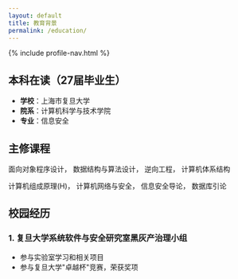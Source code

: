 ```yaml
---
layout: default
title: 教育背景
permalink: /education/
---
```


{% include profile-nav.html %}

## 本科在读（27届毕业生）
- **学校**：上海市复旦大学
- **院系**：计算机科学与技术学院
- **专业**：信息安全

## 主修课程
面向对象程序设计，  数据结构与算法设计，  逆向工程，  计算机体系结构 

计算机组成原理(H)，  计算机网络与安全，  信息安全导论，  数据库引论

## 校园经历

### 1. 复旦大学系统软件与安全研究室黑灰产治理小组
- 参与实验室学习和相关项目
- 参与复旦大学"卓越杯"竞赛，荣获奖项
